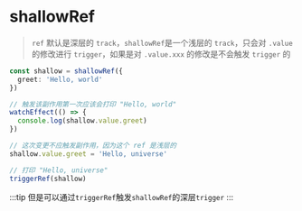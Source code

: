 # shallowRef
>  `ref` 默认是深层的 `track`，`shallowRef`是一个浅层的 `track`，只会对 `.value` 的修改进行 `trigger`，如果是对  `.value.xxx` 的修改是不会触发 `trigger` 的


```ts
const shallow = shallowRef({
  greet: 'Hello, world'
})

// 触发该副作用第一次应该会打印 "Hello, world"
watchEffect(() => {
  console.log(shallow.value.greet)
})

// 这次变更不应触发副作用，因为这个 ref 是浅层的
shallow.value.greet = 'Hello, universe'

// 打印 "Hello, universe"
triggerRef(shallow)
```
:::tip
但是可以通过`triggerRef`触发`shallowRef`的深层`trigger`
:::


